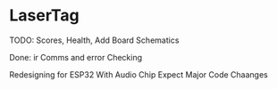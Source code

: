 # LaserTag
<p>TODO: Scores, Health, Add Board Schematics</p>
<p>Done: ir Comms and error Checking</p>
<p>Redesigning for ESP32 With Audio Chip Expect Major Code Chaanges</p>
